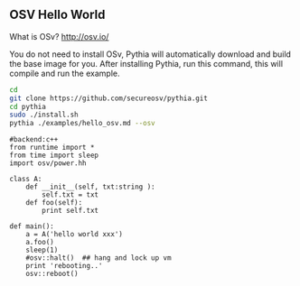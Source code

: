 OSV Hello World
-------------
What is OSv? http://osv.io/

You do not need to install OSv, Pythia will automatically download and build the base image for you.
After installing Pythia, run this command, this will compile and run the example.
```bash
cd
git clone https://github.com/secureosv/pythia.git
cd pythia
sudo ./install.sh
pythia ./examples/hello_osv.md --osv
```


```pythia
#backend:c++
from runtime import *
from time import sleep
import osv/power.hh

class A:
	def __init__(self, txt:string ):
		self.txt = txt
	def foo(self):
		print self.txt

def main():
	a = A('hello world xxx')
	a.foo()
	sleep(1)
	#osv::halt()  ## hang and lock up vm
	print 'rebooting..'
	osv::reboot()

```